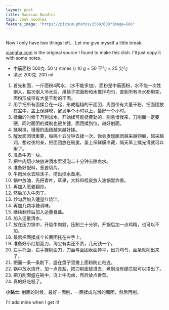 ```yaml
---
layout: post
title: Daoxiao Noodles
tags: cook noodles
feature_image: "https://picsum.photos/2560/600?image=686"
---
```


<a href="javascript:;" class="showimg"><img src="http://placehold.it/1000x380" alt=""></a><span class='afterimg'></span>

Now I only have two things left... Let me give myself a little break.

[xiangha.com](https://www.xiangha.com/caipu/91521660.html) is the original source I found to make this dish.
I'll just copy it with some notes.

- 中筋面粉 500克. 50 &#92;( \times &#92;) 10 g = 50 平勺 = 25 尖勺
- 清水 200克. 200 ml

1. 首先和面，一斤面粉4两水，(水不能多加)，面粉是中筋面粉，水不能一次性倒入，每次倒入冷水后，用筷子把面粉和水搅拌均匀，直到所有冷水都用完，面粉形成带有大量干粉的干面。
2. 用手把所有面揉合在一起，形成粗糙的干面团，周围带有大量干粉，把面团放在盆中，盖上保鲜暯，醒发半个小时以上，最好一个小时。
3. 揉面的时候千万别加水，开始揉可能挺费劲的，别急慢慢来，刀削面一定要硬，同时面团的揉制也很关健，面团揉到位，越好削面。
4. 揉啊揉，慢慢的面团越来越好揉。
5. 醒发面团很重要，每隔十五分钟去揉一次，你会发现面团越来越伸展，越来越润，想过夜的亲，把面团放在碗里，盖上保鲜膜冷藏，隔天早上揉光滑就可以用了。
6. 准备牛肉一块。
7. 把牛肉切小块放进清水里浸泡二十分钟去除血水。
8. 准备好配料，葱姜切片。
9. 牛肉焯水去除沫子，捞出控水备用。
10. 锅中放油，先把香叶，草果，大料和桂皮放入油锅里炸香。
11. 再加入葱姜翻炒。
12. 然后加入牛肉丁。
13. 炒匀后加入适量红烧汁。
14. 再加几颗冰糖调味。
15. 继续翻炒后加入适量食盐。
16. 加入适量清水。
17. 放在压力锅中，开启牛肉健，压制三十分钟，开锅后加一点鸡精，也可以不加。
18. 最后把面揉成个长面团托在左手上。
19. 准备好小红削面刀，淘宝有卖还不贵，几元钱一个。
20. 左手托面，右手握削面刀，刀面与面团表面持平，出力均匀，面条就削出来了。
21. 把面一条一条削下，盛在盘子里撒上面粉防止粘连。
22. 锅中放水烧开，加一点食盐，把刀削面放进去，煮到没有硬芯就可以捞出了。
23. 把刀削面盛在碗中，浇上牛肉卤，然后放点香菜。
24. 真的好吃极了。

**小贴士**: 削面的时候，最好一面削，一面揉成光滑的面团，然后再削。

I'll add mine when I get it!
